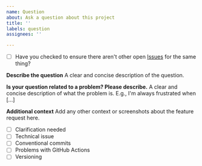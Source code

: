```yaml
---
name: Question
about: Ask a question about this project
title: ''
labels: question
assignees: ''

---
```


* [ ] Have you checked to ensure there aren't other open [Issues](../../../issues) for the same thing?

**Describe the question**
A clear and concise description of the question.

**Is your question related to a problem? Please describe.**
A clear and concise description of what the problem is. E.g., I'm always frustrated when [...]

**Additional context**
Add any other context or screenshots about the feature request here.

- [ ] Clarification needed
- [ ] Technical issue
- [ ] Conventional commits
- [ ] Problems with GitHub Actions
- [ ] Versioning